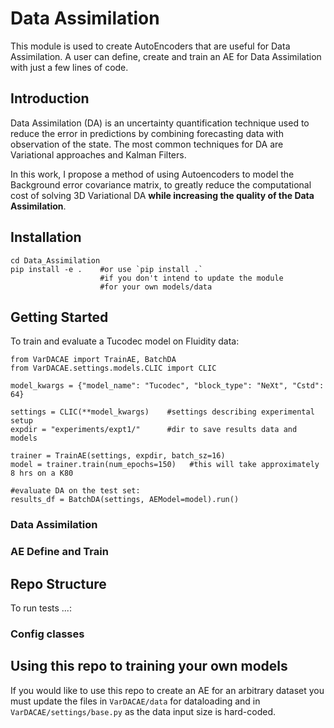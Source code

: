 # Data Assimilation
This module is used to create AutoEncoders that are useful for Data Assimilation. A  user can define, create and train an AE for Data Assimilation with just a few lines of code.

## Introduction

Data Assimilation (DA) is an uncertainty quantification technique used to reduce the error in  predictions by combining forecasting data with observation of the state. The most common techniques for DA are Variational approaches and Kalman Filters.

In this work, I propose a method of using Autoencoders to model the Background error covariance matrix, to greatly reduce the computational cost of solving 3D Variational DA **while increasing the quality of the Data Assimilation**.

## Installation
```git clone https://github.com/julianmack/Data_Assimilation.git
cd Data_Assimilation
pip install -e .    #or use `pip install .`
                    #if you don't intend to update the module
                    #for your own models/data
```

## Getting Started
To train and evaluate a Tucodec model on Fluidity data:
```
from VarDACAE import TrainAE, BatchDA
from VarDACAE.settings.models.CLIC import CLIC

model_kwargs = {"model_name": "Tucodec", "block_type": "NeXt", "Cstd": 64}

settings = CLIC(**model_kwargs)    #settings describing experimental setup
expdir = "experiments/expt1/"      #dir to save results data and models

trainer = TrainAE(settings, expdir, batch_sz=16)
model = trainer.train(num_epochs=150)   #this will take approximately 8 hrs on a K80

#evaluate DA on the test set:
results_df = BatchDA(settings, AEModel=model).run()

```


### Data Assimilation

### AE Define and Train

## Repo Structure
To run tests ...:
### Config classes

## Using this repo to training your own models
If you would like to use this repo to create an AE for an arbitrary dataset you must update the files in `VarDACAE/data` for dataloading and in `VarDACAE/settings/base.py` as the data input size is hard-coded.


